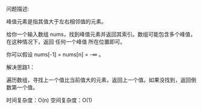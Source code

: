 问题描述:

峰值元素是指其值大于左右相邻值的元素。

给你一个输入数组 nums，找到峰值元素并返回其索引。数组可能包含多个峰值，在这种情况下，返回 任何一个峰值 所在位置即可。

你可以假设 nums[-1] = nums[n] = -∞ 。

解决思路1：

遍历数组，寻找上一个值比当前值大的元素，返回上一个值。如果没找到，返回倒数第一个值。

时间复杂度：O(n)
空间复杂度：O(1)



